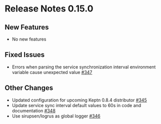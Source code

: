 # Release Notes 0.15.0

## New Features

- No new features

## Fixed Issues

- Errors when parsing the service synchronization interval environment variable cause unexpected value [#347](https://github.com/keptn-contrib/dynatrace-service/issues/347)

## Other Changes

- Updated configuration for upcoming Keptn 0.8.4 distributor [#345](https://github.com/keptn-contrib/dynatrace-service/pull/345)
- Update service sync interval default values to 60s in code and documentation [#348](https://github.com/keptn-contrib/dynatrace-service/pull/348) 
- Use sirupsen/logrus as global logger [#346](https://github.com/keptn-contrib/dynatrace-service/pull/346)
